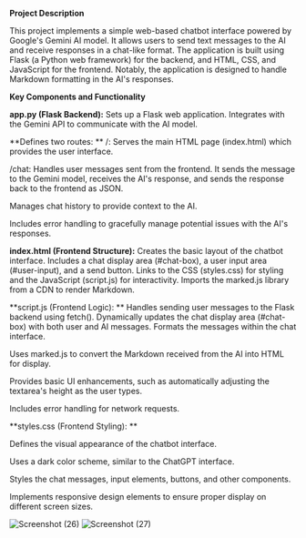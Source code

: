 **Project Description**

This project implements a simple web-based chatbot interface powered by Google's Gemini AI model. 
It allows users to send text messages to the AI and receive responses in a chat-like format. 
The application is built using Flask (a Python web framework) for the backend, and HTML, CSS, and JavaScript for the frontend. 
Notably, the application is designed to handle Markdown formatting in the AI's responses.

**Key Components and Functionality**

**app.py (Flask Backend):**
Sets up a Flask web application.
Integrates with the Gemini API to communicate with the AI model.

**Defines two routes:
**
/: Serves the main HTML page (index.html) which provides the user interface.

/chat: Handles user messages sent from the frontend. It sends the message to the Gemini model, receives the AI's response, and sends the response back to the frontend as JSON.

Manages chat history to provide context to the AI.

Includes error handling to gracefully manage potential issues with the AI's responses.

**index.html (Frontend Structure):**
Creates the basic layout of the chatbot interface.
Includes a chat display area (#chat-box), a user input area (#user-input), and a send button.
Links to the CSS (styles.css) for styling and the JavaScript (script.js) for interactivity.
Imports the marked.js library from a CDN to render Markdown.

**script.js (Frontend Logic):
**
Handles sending user messages to the Flask backend using fetch().
Dynamically updates the chat display area (#chat-box) with both user and AI messages.
Formats the messages within the chat interface.

Uses marked.js to convert the Markdown received from the AI into HTML for display.

Provides basic UI enhancements, such as automatically adjusting the textarea's height as the user types.


Includes error handling for network requests.

**styles.css (Frontend Styling):
**

Defines the visual appearance of the chatbot interface.

Uses a dark color scheme, similar to the ChatGPT interface.

Styles the chat messages, input elements, buttons, and other components.

Implements responsive design elements to ensure proper display on different screen sizes.

![Screenshot (26)](https://github.com/user-attachments/assets/e7931b89-7d1c-4d19-920b-d8b100812a7a)
![Screenshot (27)](https://github.com/user-attachments/assets/1bdb85f2-f2b1-4cf4-9e26-f96f1b84df82)


